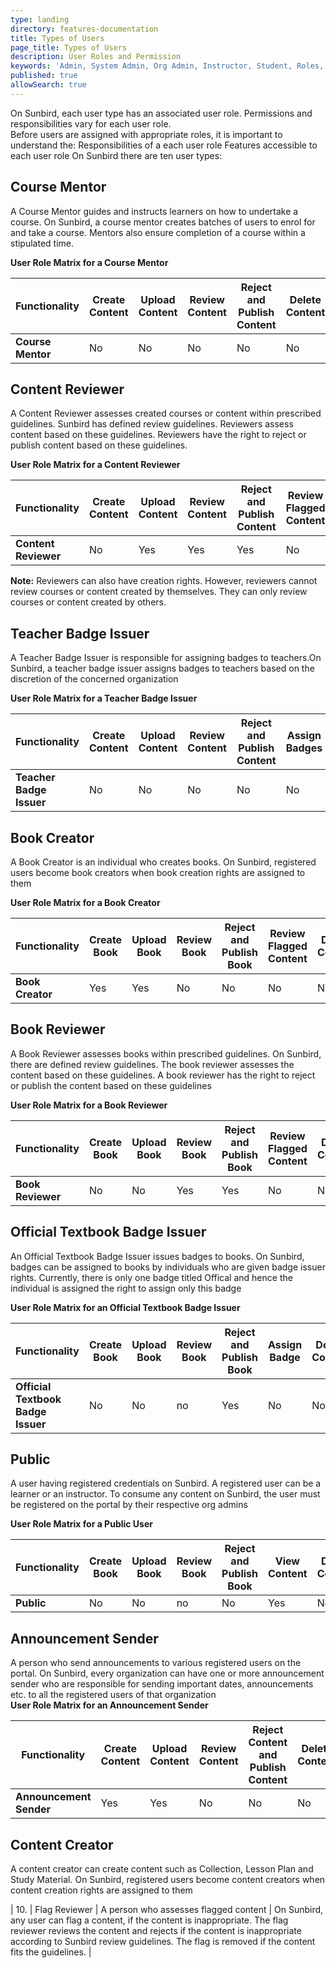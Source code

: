 ```yaml
---
type: landing
directory: features-documentation
title: Types of Users
page_title: Types of Users
description: User Roles and Permission
keywords: 'Admin, System Admin, Org Admin, Instructor, Student, Roles, Permissions'
published: true
allowSearch: true
---
```

On Sunbird, each user type has an associated user role. Permissions and responsibilities vary for each user role.  
Before users are assigned with appropriate roles, it is important to understand the: 
Responsibilities of a each user role
Features accessible to each user role
On Sunbird there are ten user types:

## Course Mentor
A Course Mentor guides and instructs learners on how to undertake a course. On Sunbird, a course mentor creates batches of users to enrol for and take a course. Mentors also ensure completion of a course within a stipulated time.

<b>User Role Matrix for a Course Mentor</b>

|  Functionality    | Create Content | Upload Content | Review Content | Reject and Publish Content | Delete Content | Create Batch | Add Other Mentors |
|-------------------|----------------|----------------|----------------|----------------------------|----------------|--------------|-------------------|
| **Course Mentor** |       No       |       No       |       No       |             No             |       No       |      Yes     | Yes               |

## Content Reviewer
A Content Reviewer assesses created courses or content within prescribed guidelines. Sunbird has defined review guidelines. Reviewers assess content based on these guidelines. Reviewers have the right to reject or publish content based on these guidelines.

<b>User Role Matrix for a Content Reviewer</b>
  
|  Functionality       | Create Content | Upload Content | Review Content | Reject and Publish Content | Review Flagged Content | Delete Content | Update User Profile |
|----------------------|----------------|----------------|----------------|----------------|------------------------|----------------|---------------------|
| **Content Reviewer** |       No       |       Yes      |       Yes      |       Yes      |           No           |       Yes      |         Yes         |

<b>Note:</b> Reviewers can also have creation rights. However, reviewers cannot review courses or content created by themselves. They can only review courses or content created by others.

## Teacher Badge Issuer
A Teacher Badge Issuer is responsible for assigning badges to teachers.On Sunbird, a teacher badge issuer assigns badges to teachers based on the discretion of the concerned organization

<b>User Role Matrix for a Teacher Badge Issuer</b>

|  Functionality       | Create Content | Upload Content | Review Content | Reject and Publish Content | Assign Badges | Delete Content | Update User Profile |
|----------------------|----------------|----------------|----------------|----------------|------------------------|----------------|---------------------|
| **Teacher Badge Issuer** |       No       |       No      |       No      |       No      |           No           |       Yes      |         Yes         |

## Book Creator
A Book Creator is an individual who creates books. On Sunbird, registered users become book creators when book creation rights are assigned to them 

<b>User Role Matrix for a Book Creator</b>

|  Functionality       | Create Book | Upload Book | Review Book | Reject and Publish Book | Review Flagged Content | Delete Content | Update User Profile |
|----------------------|----------------|----------------|----------------|----------------|------------------------|----------------|---------------------|
| **Book Creator** |       Yes       |       Yes      |       No      |       No      |           No           |       No      |         Yes         |

## Book Reviewer
A Book Reviewer assesses books within prescribed guidelines. On Sunbird, there are defined review guidelines. The book reviewer assesses the content based on these guidelines. A book reviewer has the right to reject or publish the content based on these guidelines       

<b>User Role Matrix for a Book Reviewer</b>

|  Functionality       | Create Book | Upload Book | Review Book | Reject and Publish Book | Review Flagged Content | Delete Content | Update User Profile |
|----------------------|----------------|----------------|----------------|----------------|------------------------|----------------|---------------------|
| **Book Reviewer** |       No       |       No      |       Yes      |       Yes      |           No           |       No      |         Yes         |

## Official Textbook Badge Issuer  
An Official Textbook Badge Issuer issues badges to books. On Sunbird, badges can be assigned to books by individuals who are given badge issuer rights. Currently, there is only one badge titled Offical and hence the individual is assigned the right to assign only this badge 

<b>User Role Matrix for an Official Textbook Badge Issuer</b>

|  Functionality       | Create Book | Upload Book | Review Book | Reject and Publish Book | Assign Badge | Delete Content | Update User Profile |
|----------------------|----------------|----------------|----------------|----------------|------------------------|----------------|---------------------|
| **Official Textbook Badge Issuer** |       No       |       No      |       no      |       Yes      |           No           |       No      |         Yes         |


## Public      
A user having registered credentials on Sunbird. A registered user can be a learner or an instructor. To consume any content on Sunbird, the user must be registered on the portal by their respective org admins 

<b>User Role Matrix for a Public User</b>

|  Functionality       | Create Book | Upload Book | Review Book | Reject and Publish Book | View Content | Delete Content | Update User Profile |
|----------------------|----------------|----------------|----------------|----------------|------------------------|----------------|---------------------|
| **Public** |       No       |       No      |       no      |       No      |           Yes           |       No      |         Yes         |

## Announcement Sender          
A person who send announcements to various registered users on the portal. On Sunbird, every organization can have one or more announcement sender who are responsible for sending important dates, announcements etc. to all the registered users of that organization  
<b>User Role Matrix for an Announcement Sender</b>

Functionality|Create Content|Upload Content|Review Content|Reject Content and Publish Content|Delete Content|Update User Profile|Create Announcements|Send Announcements
-------------|--------------|--------------|--------------|----------------------------------|--------------|-------------------|--------------------|--------------------
**Announcement Sender**|Yes| Yes| No| No| No| No| Yes| Yes

## Content Creator 
A content creator can create content such as Collection, Lesson Plan and Study Material. On Sunbird, registered users become content creators when content creation rights are assigned to them


| 10.    | Flag Reviewer                          | A person who assesses flagged content                                                                                             | On Sunbird, any user can flag a content, if the content is inappropriate. The flag reviewer reviews the content and rejects if the content is inappropriate according to Sunbird review guidelines. The flag is removed if the content fits the guidelines. |
                                                                                                              
